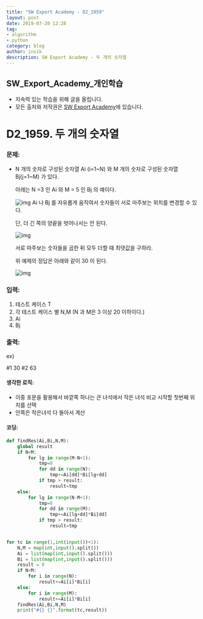 ```yaml
---
title: "SW Export Academy - D2_1959"
layout: post
date: 2019-07-20 12:28
tag:
- algorithm
- python
category: blog
author: insik
description: SW Export Academy - 두 개의 숫자열
---
```


## SW_Export_Academy_개인학습

- 지속력 있는 학습을 위해 글을 올립니다.
- 모든 출처와 저작권은 [SW Export Academy][출처]에 있습니다.



# D2_1959. 두 개의 숫자열

### 문제:

- N 개의 숫자로 구성된 숫자열 Ai (i=1~N) 와 M 개의 숫자로 구성된 숫자열 Bj(j=1~M) 가 있다.

  아래는 N =3 인 Ai 와 M = 5 인 Bj 의 예이다.

  ![img](https://www.swexpertacademy.com/main/common/fileDownload.do?downloadType=CKEditorImages&fileId=AV5PqPTKAUEDFAUq)
  Ai 나 Bj 를 자유롭게 움직여서 숫자들이 서로 마주보는 위치를 변경할 수 있다.

  단, 더 긴 쪽의 양끝을 벗어나서는 안 된다.

  ![img](https://www.swexpertacademy.com/main/common/fileDownload.do?downloadType=CKEditorImages&fileId=AV5PqULaAUIDFAUq)

  서로 마주보는 숫자들을 곱한 뒤 모두 더할 때 최댓값을 구하라.

  위 예제의 정답은 아래와 같이 30 이 된다.

   

  ![img](https://www.swexpertacademy.com/main/common/fileDownload.do?downloadType=CKEditorImages&fileId=AV5PqbLKAUcDFAUq)

### 입력:

1. 테스트 케이스 T
2. 각 테스트 케이스 별 N,M (N 과 M은 3 이상 20 이하이다.)
3. Ai
4. Bj

### 출력:

ex)

#1 30
#2 63



#### 생각한 로직:

- 이중 포문을 활용해서 바깥쪽 하나는 큰 녀석에서 작은 녀석 비교 시작할 첫번째 위치를 선택
- 안쪽은 작은녀석 다 돌아서 계산



#### 코딩:

```python
def findRes(Ai,Bi,N,M):
    global result
    if N<M:
        for lg in range(M-N+1):
            tmp=0
            for dd in range(N):
                tmp+=Ai[dd]*Bi[lg+dd]
            if tmp > result:
                result=tmp
    else:
        for lg in range(N-M+1):
            tmp=0
            for dd in range(M):
                tmp+=Ai[lg+dd]*Bi[dd]
            if tmp > result:
                result=tmp


for tc in range(1,int(input())+1):
    N,M = map(int,input().split())
    Ai = list(map(int,input().split()))
    Bi = list(map(int,input().split()))
    result = 0
    if N<M:
        for i in range(N):
            result+=Ai[i]*Bi[i]
    else:
        for i in range(M):
            result+=Ai[i]*Bi[i]
    findRes(Ai,Bi,N,M)
    print("#{} {}".format(tc,result))
```



[출처]: https://www.swexpertacademy.com/